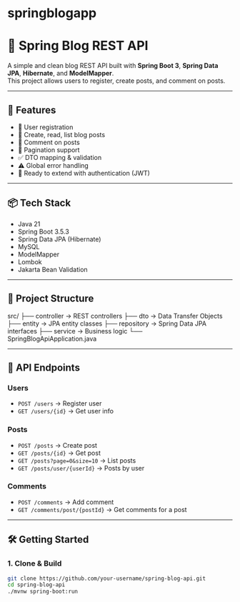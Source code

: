 ﻿# springblogapp
# 📝 Spring Blog REST API

A simple and clean blog REST API built with **Spring Boot 3**, **Spring Data JPA**, **Hibernate**, and **ModelMapper**.  
This project allows users to register, create posts, and comment on posts.

---

## 🚀 Features

- 🧍 User registration
- 📰 Create, read, list blog posts
- 💬 Comment on posts
- 🔄 Pagination support
- ✅ DTO mapping & validation
- ⚠️ Global error handling
- 🧪 Ready to extend with authentication (JWT)

---

## 📦 Tech Stack

- Java 21
- Spring Boot 3.5.3
- Spring Data JPA (Hibernate)
- MySQL
- ModelMapper
- Lombok
- Jakarta Bean Validation

---

## 📁 Project Structure

src/
├── controller → REST controllers
├── dto → Data Transfer Objects
├── entity → JPA entity classes
├── repository → Spring Data JPA interfaces
├── service → Business logic
└── SpringBlogApiApplication.java

---

## 🔧 API Endpoints 

### Users
- `POST /users` → Register user  
- `GET /users/{id}` → Get user info  

### Posts
- `POST /posts` → Create post  
- `GET /posts/{id}` → Get post  
- `GET /posts?page=0&size=10` → List posts  
- `GET /posts/user/{userId}` → Posts by user  

### Comments
- `POST /comments` → Add comment  
- `GET /comments/post/{postId}` → Get comments for a post  

---

## 🛠 Getting Started

### 1. Clone & Build

```bash
git clone https://github.com/your-username/spring-blog-api.git
cd spring-blog-api
./mvnw spring-boot:run
